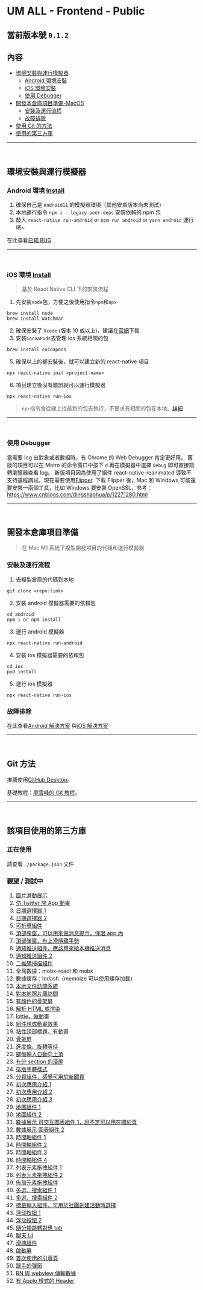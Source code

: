 # UM ALL - Frontend - Public

## 當前版本號 `0.1.2`

## 內容

-   [環境安裝與運行模擬器](#環境安裝與運行模擬器)
    -   [Android 環境安裝](#android環境-install)
    -   [iOS 環境安裝](#ios環境-install)
    -   [使用 Debugger](#使用debugger)
-   [開發本倉庫項目準備-MacOS](#開發本倉庫項目準備)
    -   [安裝及運行流程](#安裝及運行流程)
    -   [故障排除](#故障排除)
-   [使用 Git 的方法](#git方法)
-   [使用的第三方庫](#該項目使用的第三方庫)

---

&nbsp;

## 環境安裝與運行模擬器

### Android 環境 [Install](https://reactnative.dev/docs/environment-setup)

1. 確保自己是 `Android11` 的模擬器環境（其他安卓版本尚未測試）
2. 本地運行指令 `npm i --legacy-peer-deps` 安裝依賴的 npm 包
3. 敲入 `react-native run-android` or `npm run android` or `yarn android` 運行吧~

在此查看[已知 BUG](https://github.com/UM-ARK/UM-All-Frontend/blob/master/debugging_doc.md#android%E9%96%8B%E7%99%BC%E7%92%B0%E5%A2%83)

---

&nbsp;

### iOS 環境 [Install](https://reactnative.dev/docs/environment-setup)

> 基於 React Native CLI 下的安裝流程

1. 先安裝`node`包，方便之後使用指令`npm`和`npx`

```console
brew install node
brew install watchman
```

2. 確保安裝了 `Xcode` (版本 10 或以上)，建議在[官網](https://developer.apple.com/download/all/?q=Xcode)下載
3. 安裝`CocoaPods`去管理 ios 系統相關的包

```console
brew install cocoapods
```

5. 確保以上的都安裝後，就可以建立新的 react-native 項目

```console
npx react-native init <project-name>
```

6. 項目建立後沒有錯誤就可以運行模擬器

```console
npx react-native run-ios
```

> `npx`指令會從線上找最新的包去執行，不要求有相關的包在本地。[詳細](https://www.reddit.com/r/reactnative/comments/hmqvcm/why_is_npx_react_native_preferred_over_installing/)

---

&nbsp;

### 使用 Debugger

當需要 log 出對象或者數組時，有 Chrome 的 Web Debugger 肯定更好用。
舊版的項目可以在 Metro 的命令窗口中按下 `d` 再在模擬器中選擇 `Debug` 即可直接跳轉瀏覽器查看 log。
新版項目因為使用了組件 react-native-reanimated 導致不支持遠程調試，現在需要使用[Flipper](https://fbflipper.com/).
下載 Flipper 後，Mac 和 Windows 可能還要安裝一兩個工具，比如 Windows 要安裝 OpenSSL，參考：https://www.cnblogs.com/dingshaohua/p/12271280.html

---

&nbsp;

## 開發本倉庫項目準備

> 在 Mac M1 系統下複製開發項目的代碼和運行模擬器

### 安裝及運行流程

1. 去複製倉庫的代碼到本地

```console
git clone <repo:link>
```

2. 安裝 android 模擬器需要的依賴包

```console
cd android
npm i or npm install
```

3. 運行 android 模擬器

```console
npx react-native run-android
```

4. 安裝 ios 模擬器需要的依賴包

```console
cd ios
pod install
```

5. 運行 ios 模擬器

```console
npx react-native run-ios
```

### 故障排除

在此查看[Android 解決方案](https://github.com/UM-ARK/UM-All-Frontend/blob/master/debugging_doc.md#android)
與[iOS 解決方案](https://github.com/UM-ARK/UM-All-Frontend/blob/master/debugging_doc.md#ios)

---

&nbsp;

## Git 方法

推薦使用[GitHub Desktop](https://desktop.github.com/)。

基礎教程：[廖雪峰的 Git 教程](https://www.liaoxuefeng.com/wiki/896043488029600)。

---

&nbsp;

## 該項目使用的第三方庫

### 正在使用

請查看 `./package.json` 文件

### 觀望 / 測試中

1. [圖片滑動展示](https://github.com/callstack/react-native-pager-view)
1. [仿 Twitter 開 App 動畫](https://github.com/fabio-alss-freitas/react-native-animated-splash-screen)
1. [日期選擇器 1](https://github.com/mmazzarolo/react-native-modal-datetime-picker)
1. [日期選擇器 2](https://github.com/wix/react-native-calendars)
1. [可折疊組件](https://github.com/oblador/react-native-collapsible)
1. [頂部彈窗，可以用來做消息提示，僅限 app 內](https://github.com/calintamas/react-native-toast-message)
1. [頂部彈窗，有上滑隱藏手勢](https://github.com/testshallpass/react-native-dropdownalert)
1. [通知推送組件，應該用來給本機推送消息](https://github.com/wix/react-native-notifications)
1. [通知推送組件 2](https://github.com/zo0r/react-native-push-notification)
1. [二維碼掃描組件](https://github.com/moaazsidat/react-native-qrcode-scanner)
1. 全局數據：mobx-react 和 mobx
1. 數據緩存：lodash（memoize 可以使用緩存加載）
1. [本地文件訪問系統](https://github.com/itinance/react-native-fs)
1. [對本地照片庫訪問](https://github.com/react-native-cameraroll/react-native-cameraroll)
1. [有顏色的骨架屏](https://github.com/FullstackStation/react-native-svg-animated-linear-gradient)
1. [解析 HTML 或渲染](https://github.com/meliorence/react-native-render-html)
1. [lottie，做動畫](https://github.com/lottie-react-native/lottie-react-native)
1. [組件現成動畫效果](https://github.com/oblador/react-native-animatable)
1. [粘性頂部標題，有動畫](https://github.com/netguru/sticky-parallax-header)
1. [骨架屏](https://github.com/danilowoz/react-content-loader)
1. [進度條、旋轉等待](https://github.com/oblador/react-native-progress)
1. [鍵盤輸入自動向上頂](https://github.com/APSL/react-native-keyboard-aware-scroll-view)
1. [有分 section 的滾屏](https://bolan9999.github.io/react-native-largelist/#/zh-cn/V3/GettingStart)
1. [排版字體樣式](https://github.com/hectahertz/react-native-typography)
1. [分頁組件，感覺可用於新聞頁](https://github.com/garrettmac/react-native-pagination)
1. [初次應用介紹 1](https://github.com/jfilter/react-native-onboarding-swiper)
1. [初次應用介紹 2](https://github.com/xcarpentier/rn-tourguide)
1. [初次應用介紹 3](https://github.com/mohebifar/react-native-copilot)
1. [地圖組件 1](https://github.com/react-native-maps/react-native-maps)
1. [地圖組件 2](https://github.com/rnmapbox/maps)
1. [數據展示 可交互圖表組件 1，說不定可以用在關於頁](https://github.com/Abhinandan-Kushwaha/react-native-gifted-charts)
1. [數據展示 圖表組件 2](https://github.com/indiespirit/react-native-chart-kit)
1. [時間軸組件 1](https://github.com/eugnis/react-native-timeline-flatlist)
1. [時間軸組件 2](https://github.com/WrathChaos/react-native-beautiful-timeline)
1. [時間軸組件 3](https://github.com/24ark/react-native-step-indicator)
1. [時間軸組件 4](https://github.com/Syntax00/react-native-just-timeline)
1. [列表元素拖拽組件 1](https://github.com/computerjazz/react-native-draggable-flatlist)
1. [列表元素拖拽組件 2](https://github.com/gitim/react-native-sortable-list)
1. [佈局元素拖拽組件](https://github.com/mochixuan/react-native-drag-sort)
1. [多選、搜索組件 1](https://github.com/renrizzolo/react-native-sectioned-multi-select)
1. [多選、搜索組件 2](https://github.com/toystars/react-native-multiple-select)
1. [標籤輸入組件，可用於社團創建活動時選擇](https://github.com/jimmybengtsson/react-native-tags-input)
1. [浮动按钮 1](https://github.com/mastermoo/react-native-action-button)
1. [浮动按钮 2](https://github.com/santomegonzalo/react-native-floating-action)
1. [隨分類跳轉對應 tab](https://github.com/bogoslavskiy/react-native-tabs-section-list)
1. [聊天 UI](https://github.com/FaridSafi/react-native-gifted-chat)
1. [滑塊組件](https://github.com/leecade/react-native-swiper)
1. [啟動屏](https://github.com/crazycodeboy/react-native-splash-screen)
1. [首次使用的引導頁](https://github.com/FuYaoDe/react-native-app-intro)
1. [跟手的彈窗](https://github.com/oblador/react-native-lightbox)
1. [RN 與 webview 傳輸數據](https://github.com/alinz/react-native-webview-bridge)
1. [有 Apple 樣式的 Header](https://github.com/WrathChaos/react-native-header-view)
